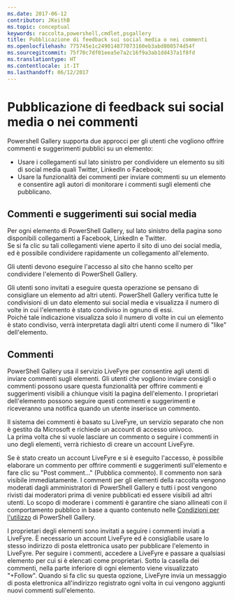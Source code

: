 ```yaml
---
ms.date: 2017-06-12
contributor: JKeithB
ms.topic: conceptual
keywords: raccolta,powershell,cmdlet,psgallery
title: Pubblicazione di feedback sui social media o nei commenti
ms.openlocfilehash: 775745e1c249014877073160eb3abd800574d54f
ms.sourcegitcommit: 75f70c7df01eea5e7a2c16f9a3ab1dd437a1f8fd
ms.translationtype: HT
ms.contentlocale: it-IT
ms.lasthandoff: 06/12/2017
---
```

<a id="providing-feedback-via-social-media-or-comments" class="xliff"></a>
# Pubblicazione di feedback sui social media o nei commenti

Powershell Gallery supporta due approcci per gli utenti che vogliono offrire commenti e suggerimenti pubblici su un elemento:

* Usare i collegamenti sul lato sinistro per condividere un elemento su siti di social media quali Twitter, LinkedIn o Facebook;
* Usare la funzionalità dei commenti per inviare commenti su un elemento e consentire agli autori di monitorare i commenti sugli elementi che pubblicano.

<a id="social-media-feedback" class="xliff"></a>
## Commenti e suggerimenti sui social media
Per ogni elemento di PowerShell Gallery, sul lato sinistro della pagina sono disponibili collegamenti a Facebook, LinkedIn e Twitter.   
Se si fa clic su tali collegamenti viene aperto il sito di uno dei social media, ed è possibile condividere rapidamente un collegamento all'elemento.

Gli utenti devono eseguire l'accesso al sito che hanno scelto per condividere l'elemento di PowerShell Gallery.     

Gli utenti sono invitati a eseguire questa operazione se pensano di consigliare un elemento ad altri utenti. PowerShell Gallery verifica tutte le condivisioni di un dato elemento sui social media e visualizza il numero di volte in cui l'elemento è stato condiviso in ognuno di essi.  
Poiché tale indicazione visualizza solo il numero di volte in cui un elemento è stato condiviso, verrà interpretata dagli altri utenti come il numero di "like" dell'elemento.


<a id="comments" class="xliff"></a>
## Commenti
PowerShell Gallery usa il servizio LiveFyre per consentire agli utenti di inviare commenti sugli elementi.
Gli utenti che vogliono inviare consigli o commenti possono usare questa funzionalità per offrire commenti e suggerimenti visibili a chiunque visiti la pagina dell'elemento.
I proprietari dell'elemento possono seguire questi commenti e suggerimenti e riceveranno una notifica quando un utente inserisce un commento. 

Il sistema dei commenti è basato su LiveFyre, un servizio separato che non è gestito da Microsoft e richiede un account di accesso univoco.  
La prima volta che si vuole lasciare un commento o seguire i commenti in uno degli elementi, verrà richiesto di creare un account LiveFyre.

Se è stato creato un account LiveFyre e si è eseguito l'accesso, è possibile elaborare un commento per offrire commenti e suggerimenti sull'elemento e fare clic su "Post comment..." (Pubblica commento). Il commento non sarà visibile immediatamente. I commenti per gli elementi della raccolta vengono moderati dagli amministratori di PowerShell Gallery e tutti i post vengono rivisti dai moderatori prima di venire pubblicati ed essere visibili ad altri utenti.
Lo scopo di moderare i commenti è garantire che siano allineati con il comportamento pubblico in base a quanto contenuto nelle [Condizioni per l'utilizzo](https://www.powershellgallery.com/policies/Terms) di PowerShell Gallery.  

I proprietari degli elementi sono invitati a seguire i commenti inviati a LiveFyre. È necessario un account LiveFyre ed è consigliabile usare lo stesso indirizzo di posta elettronica usato per pubblicare l'elemento in LiveFyre. Per seguire i commenti, accedere a LiveFyre e passare a qualsiasi elemento per cui si è elencati come proprietari. Sotto la casella dei commenti, nella parte inferiore di ogni elemento viene visualizzato "+Follow". Quando si fa clic su questa opzione, LiveFyre invia un messaggio di posta elettronica all'indirizzo registrato ogni volta in cui vengono aggiunti nuovi commenti sull'elemento.


